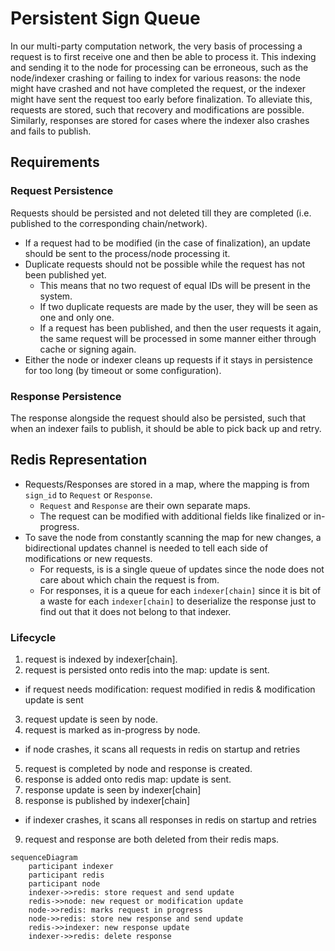 # Persistent Sign Queue

In our multi-party computation network, the very basis of processing a request is to first receive one and then be able to process it. This indexing and sending it to the node for processing can be erroneous, such as the node/indexer crashing or failing to index for various reasons: the node might have crashed and not have completed the request, or the indexer might have sent the request too early before finalization. To alleviate this, requests are stored, such that recovery and modifications are possible. Similarly, responses are stored for cases where the indexer also crashes and fails to publish.

## Requirements

### Request Persistence

Requests should be persisted and not deleted till they are completed (i.e. published to the corresponding chain/network).
- If a request had to be modified (in the case of finalization), an update should be sent to the process/node processing it.
- Duplicate requests should not be possible while the request has not been published yet.
  - This means that no two request of equal IDs will be present in the system.
  - If two duplicate requests are made by the user, they will be seen as one and only one.
  - If a request has been published, and then the user requests it again, the same request will be processed in some manner either through cache or signing again.
- Either the node or indexer cleans up requests if it stays in persistence for too long (by timeout or some configuration).


### Response Persistence

The response alongside the request should also be persisted, such that when an indexer fails to publish, it should be able to pick back up and retry.


## Redis Representation

- Requests/Responses are stored in a map, where the mapping is from `sign_id` to `Request` or `Response`.
  - `Request` and `Response` are their own separate maps.
  - The request can be modified with additional fields like finalized or in-progress.
- To save the node from constantly scanning the map for new changes, a bidirectional updates channel is needed to tell each side of modifications or new requests.
  - For requests, is is a single queue of updates since the node does not care about which chain the request is from.
  - For responses, it is a queue for each `indexer[chain]` since it is bit of a waste for each `indexer[chain]` to deserialize the response just to find out that it does not belong to that indexer.

### Lifecycle

1. request is indexed by indexer[chain].
2. request is persisted onto redis into the map: update is sent.
  - if request needs modification: request modified in redis & modification update is sent
3. request update is seen by node.
4. request is marked as in-progress by node.
  - if node crashes, it scans all requests in redis on startup and retries
5. request is completed by node and response is created.
6. response is added onto redis map: update is sent.
7. response update is seen by indexer[chain]
8. response is published by indexer[chain]
  - if indexer crashes, it scans all responses in redis on startup and retries
9. request and response are both deleted from their redis maps.


```mermaid
sequenceDiagram
    participant indexer
    participant redis
    participant node
    indexer->>redis: store request and send update
    redis->>node: new request or modification update
    node->>redis: marks request in progress
    node->>redis: store new response and send update
    redis->>indexer: new response update
    indexer->>redis: delete response
```
